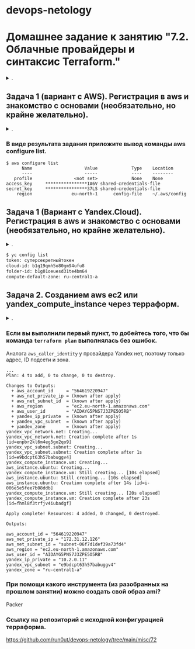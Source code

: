 devops-netology
===============

# Домашнее задание к занятию "7.2. Облачные провайдеры и синтаксис Terraform."

<details><summary>.</summary>

> Зачастую разбираться в новых инструментах гораздо интересней понимая то, как они работают изнутри. 
Поэтому в рамках первого *необязательного* задания предлагается завести свою учетную запись в AWS (Amazon Web Services) или Yandex.Cloud.
Идеально будет познакомится с обоими облаками, потому что они отличаются. 

</details>

## Задача 1 (вариант с AWS). Регистрация в aws и знакомство с основами (необязательно, но крайне желательно).

<details><summary>.</summary>

> Остальные задания можно будет выполнять и без этого аккаунта, но с ним можно будет увидеть полный цикл процессов. 
> 
> AWS предоставляет достаточно много бесплатных ресурсов в первых год после регистрации, подробно описано [здесь](https://aws.amazon.com/free/).
> 1. Создайте аккаут aws.
> 1. Установите c aws-cli https://aws.amazon.com/cli/.
> 1. Выполните первичную настройку aws-sli https://docs.aws.amazon.com/cli/latest/userguide/cli-configure-quickstart.html.
> 1. Создайте IAM политику для терраформа c правами
>     * AmazonEC2FullAccess
>     * AmazonS3FullAccess
>     * AmazonDynamoDBFullAccess
>     * AmazonRDSFullAccess
>     * CloudWatchFullAccess
>     * IAMFullAccess
> 1. Добавьте переменные окружения 
>     ```
>     export AWS_ACCESS_KEY_ID=(your access key id)
>     export AWS_SECRET_ACCESS_KEY=(your secret access key)
>     ```
> 1. Создайте, остановите и удалите ec2 инстанс (любой с пометкой `free tier`) через веб интерфейс. 
> 
> В виде результата задания приложите вывод команды `aws configure list`.

</details>

### В виде результата задания приложите вывод команды aws configure list.
```log
$ aws configure list
      Name                    Value             Type    Location
      ----                    -----             ----    --------
   profile                <not set>             None    None
access_key     ****************IA6V shared-credentials-file
secret_key     ****************37LS shared-credentials-file
    region               eu-north-1      config-file    ~/.aws/config
```

## Задача 1 (Вариант с Yandex.Cloud). Регистрация в aws и знакомство с основами (необязательно, но крайне желательно).

<details><summary>.</summary>

> 1. Подробная инструкция на русском языке содержится [здесь](https://cloud.yandex.ru/docs/solutions/infrastructure-management/terraform-quickstart).
> 2. Обратите внимание на период бесплатного использования после регистрации аккаунта. 
> 3. Используйте раздел "Подготовьте облако к работе" для регистрации аккаунта. Далее раздел "Настройте провайдер" для подготовки базового терраформ конфига.
> 4. Воспользуйтесь [инструкцией](https://registry.terraform.io/providers/yandex-cloud/yandex/latest/docs) на сайте терраформа, что бы не указывать авторизационный токен в коде, а терраформ провайдер брал его из переменных окружений.

</details>

```bash
$ yc config list
token: суперсекретныйтокен
cloud-id: b1g19qmh5o80gm94ufu8
folder-id: b1g01oeuesd31te4bm64
compute-default-zone: ru-central1-a
```

## Задача 2. Созданием aws ec2 или yandex_compute_instance через терраформ. 

<details><summary>.</summary>

> 1. В каталоге `terraform` вашего основного репозитория, который был создан в начале курсе, создайте файл `main.tf` и `versions.tf`.
> 2. Зарегистрируйте провайдер 
>    1. для [aws](https://registry.terraform.io/providers/hashicorp/aws/latest/docs). В файл `main.tf` добавьте блок `provider`, а в `versions.tf` блок `terraform` с вложенным блоком `required_providers`. Укажите любой выбранный вами регион внутри блока `provider`.
>    2. либо для [yandex.cloud](https://registry.terraform.io/providers/yandex-cloud/yandex/latest/docs). Подробную инструкцию можно найти [здесь](https://cloud.yandex.ru/docs/solutions/infrastructure-management/terraform-quickstart).
> 3. Внимание! В гит репозиторий нельзя пушить ваши личные ключи доступа к аккаунту. Поэтому в предыдущем задании мы указывали их в виде переменных окружения. 
> 4. В файле `main.tf` воспользуйтесь блоком `data "aws_ami` для поиска ami образа последнего Ubuntu.  
> 5. В файле `main.tf` создайте рессурс 
>    1. либо [ec2 instance](https://registry.terraform.io/providers/hashicorp/aws/latest/docs/resources/instance).
>    Постарайтесь указать как можно больше параметров для его определения. Минимальный набор параметров указан в первом блоке `Example Usage`, но желательно, указать большее количество параметров.
>    2. либо [yandex_compute_image](https://registry.terraform.io/providers/yandex-cloud/yandex/latest/docs/resources/compute_image).
> 6. Также в случае использования aws:
>    1. Добавьте data-блоки `aws_caller_identity` и `aws_region`.
>    2. В файл `outputs.tf` поместить блоки `output` с данными об используемых в данный момент: 
>        * AWS account ID,
>        * AWS user ID,
>        * AWS регион, который используется в данный момент, 
>        * Приватный IP ec2 инстансы,
>        * Идентификатор подсети в которой создан инстанс.  
> 7. Если вы выполнили первый пункт, то добейтесь того, что бы команда `terraform plan` выполнялась без ошибок. 
> 
> 
> В качестве результата задания предоставьте:
> 1. Ответ на вопрос: при помощи какого инструмента (из разобранных на прошлом занятии) можно создать свой образ ami?
> 1. Ссылку на репозиторий с исходной конфигурацией терраформа. 

</details> 

### Если вы выполнили первый пункт, то добейтесь того, что бы команда `terraform plan` выполнялась без ошибок. 

Аналога `aws_caller_identity` у провайдера Yandex нет, поэтому только адрес, ID подсети и зона.
```log
...
Plan: 4 to add, 0 to change, 0 to destroy.

Changes to Outputs:
  + aws_account_id     = "564619220947"
  + aws_net_private_ip = (known after apply)
  + aws_net_subnet_id  = (known after apply)
  + aws_region         = "ec2.eu-north-1.amazonaws.com"
  + aws_user_id        = "AIDAYG5PNS7J3ZPE5O5RB"
  + yandex_ip_private  = (known after apply)
  + yandex_vpc_subnet  = (known after apply)
  + yandex_zone        = (known after apply)
yandex_vpc_network.net: Creating...
yandex_vpc_network.net: Creation complete after 1s [id=enpbr2kl6m4eg5go2qo9]
yandex_vpc_subnet.subnet: Creating...
yandex_vpc_subnet.subnet: Creation complete after 1s [id=e9bdcpt63h57babuggv4]
yandex_compute_instance.vm: Creating...
aws_instance.ubuntu: Creating...
yandex_compute_instance.vm: Still creating... [10s elapsed]
aws_instance.ubuntu: Still creating... [10s elapsed]
aws_instance.ubuntu: Creation complete after 14s [id=i-006e5e5fee7b08ddb]
yandex_compute_instance.vm: Still creating... [20s elapsed]
yandex_compute_instance.vm: Creation complete after 23s [id=fhml8f3trfjv4iubadgf]

Apply complete! Resources: 4 added, 0 changed, 0 destroyed.

Outputs:

aws_account_id = "564619220947"
aws_net_private_ip = "172.31.12.126"
aws_net_subnet_id = "subnet-06f7d1def39a73fd4"
aws_region = "ec2.eu-north-1.amazonaws.com"
aws_user_id = "AIDAYG5PNS7J3ZPE5O5RB"
yandex_ip_private = "10.2.0.11"
yandex_vpc_subnet = "e9bdcpt63h57babuggv4"
yandex_zone = "ru-central1-a"
```

### При помощи какого инструмента (из разобранных на прошлом занятии) можно создать свой образ ami?

Packer

### Ссылку на репозиторий с исходной конфигурацией терраформа. 

https://github.com/run0ut/devops-netology/tree/main/misc/72
